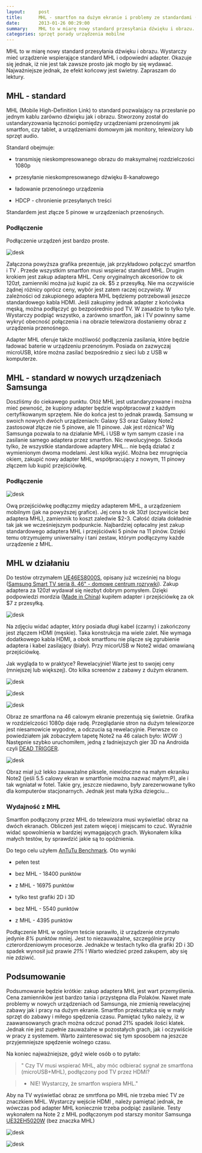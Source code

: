 ```yaml
---
layout:     post
title:      MHL - smartfon na dużym ekranie i problemy ze standardami (Samsung)
date:       2013-01-26 00:29:00
summary:    MHL to w miarę nowy standard przesyłania dźwięku i obrazu. Wystarczy mieć urządzenie wspierające standard MHL i odpowiedni adapter. Okazuje się jednak, iż nie jest tak zawsze prosto jak mogło by się wydawać. Najważniejsze jednak, że efekt końcowy jest świetny.  Zapraszam do lektury.MHL - standardMHL (Mobile High-Definition Link) to standard pozwalający na przesłanie po jednym kablu zarówno dźwięku...
categories: sprzęt porady urządzenia mobilne
---
```




MHL to w miarę nowy standard przesyłania dźwięku i obrazu. Wystarczy mieć urządzenie wspierające standard MHL i odpowiedni adapter. Okazuje się jednak, iż nie jest tak zawsze prosto jak mogło by się wydawać. Najważniejsze jednak, że efekt końcowy jest świetny.  Zapraszam do lektury.


## MHL - standard

MHL (Mobile High-Definition Link) to standard pozwalający na przesłanie po jednym kablu zarówno dźwięku jak i obrazu. Stworzony został do ustandaryzowania łączności pomiędzy urządzeniami przenośnymi jak smartfon, czy tablet, a urządzeniami domowym jak monitory, telewizory lub sprzęt audio. 

Standard obejmuje:


  * transmisję nieskompresowanego obrazu do maksymalnej rozdzielczości 1080p


  * przesyłanie nieskompresowanego  dźwięku 8-kanałowego


  * ładowanie przenośnego urządzenia


  * HDCP - chronienie przesyłanych treści



Standardem jest złącze 5 pinowe w urządzeniach przenośnych.


### Podłączenie

Podłączenie urządzeń jest bardzo proste. 


![desk](https://raw.githubusercontent.com/djfoxer/djfoxer.github.io/master/_img/2013-1-26-_108_/g_-_608x405_-_-_38838x20130125212611_0.png)


Załączona powyższa grafika prezentuje, jak przykładowo połączyć smartfon i TV . Przede wszystkim smartfon musi wspierać standard MHL. Drugim krokiem jest zakup adaptera MHL. Ceny oryginalnych akcesoriów to ok 120zł, zamienniki można już kupić za ok. $5 z przesyłką. Nie ma oczywiście żądnej różnicy oprócz ceny, wybór jest zatem raczej oczywisty. W zależności od zakupionego adaptera MHL będziemy potrzebowali jeszcze standardowego kabla HDMI. Jeśli zakupimy jednak adapter z końcówka męską, można podłączyć go bezpośrednio pod TV. W zasadzie to tylko tyle. Wystarczy podpiąć wszystko, a zarówno smartfon, jak i  TV powinny same wykryć obecność połączenia i na obrazie telewizora dostaniemy obraz z urządzenia przenośnego.

Adapter MHL oferuje także możliwość podłączenia zasilania, które będzie ładować baterie w urządzeniu przenośnym. Posiada on zazwyczaj microUSB, które można zasilać bezpośrednio z sieci lub z USB w komputerze.


## MHL - standard w nowych urządzeniach Samsunga

Doszliśmy do ciekawego punktu. Otóż MHL jest ustandaryzowane i można mieć pewność, że kupiony adapter będzie współpracował z każdym certyfikowanym sprzętem. Nie do końca jest to jednak prawdą. Samsung w swoich nowych dwóch urządzeniach: Galaxy S3 oraz Galaxy Note2 zastosował złącze nie 5 pinowe, ale 11 pinowe. Jak jest różnica? Wg Samsunga pozwala to na działanie MHL i USB w tym samym czasie i na zasilanie samego adaptera przez smartfon. Nic rewolucyjnego. Szkoda tylko, że wszystkie standardowe adaptery MHL... nie będą działać z wymienionym dwoma modelami. 
Jest kilka wyjść. Można bez mrugnięcia okiem, zakupić nowy adapter MHL, współpracujący z nowym, 11 pinowy złączem lub kupić przejściówkę. 


### Podłączenie



![desk](https://raw.githubusercontent.com/djfoxer/djfoxer.github.io/master/_img/2013-1-26-_108_/g_-_608x405_-_-_38838x20130125212635_0.png)


Ową przejściówkę podłączmy między adapterem MHL, a urządzeniem mobilnym (jak na powyższej grafice). Jej cena to ok 30zł (oczywiście bez adaptera MHL), zamiennik to koszt zaledwie $2-3. Całość działa dokładnie tak jak we wcześniejszym podpunkcie. Najbardziej opłacalny jest zakup standardowego adaptera MHL i przejściówki 5 pinów na 11 pinów. Dzięki temu otrzymujemy uniwersalny  i tani zestaw, którym podłączymy każde urządzenie z MHL.


## MHL w działaniu


Do testów otrzymałem [UE46ES8000S](http://www.samsung.com/pl/consumer/tv-audio-video/televisions/led/UE46ES8000SXXH), opisany już wcześniej na blogu ([Samsung Smart TV seria 8. 46" - domowe centrum rozrywki](http://www.dobreprogramy.pl/djfoxer/Samsung-Smart-TV-seria--domowe-centrum-rozrywki,38262.html)). Zakup adaptera za 120zł wydawał się niezbyt dobrym pomysłem. Dzięki podpowiedzi mordzia ([Made in China](http://www.dobreprogramy.pl/mordzio/Made-in-China,38447.html)) kupiłem adapter i przejściówkę za ok $7 z przesyłką. 


![desk](https://raw.githubusercontent.com/djfoxer/djfoxer.github.io/master/_img/2013-1-26-_108_/g_-_608x405_-_-_38838x20130125230606_0.jpg)


Na zdjęciu widać adapter, który posiada długi kabel (czarny) i zakończony jest złączem HDMI (męskie). Taka konstrukcja ma wiele zalet. Nie wymaga dodatkowego kabla HDMI, a obok smartfonu nie plącze się zgrubienie adaptera i kabel zasilający (biały). Przy micorUSB w Note2 widać omawianą przejściówkę.

Jak wygląda to w praktyce? Rewelacyjnie! Warte jest to swojej ceny (mniejszej lub większej).
Oto kilka screenów z zabawy z dużym ekranem.


![desk](https://raw.githubusercontent.com/djfoxer/djfoxer.github.io/master/_img/2013-1-26-_108_/g_-_608x405_-_-_38838x20130125230631_0.jpg)


![desk](https://raw.githubusercontent.com/djfoxer/djfoxer.github.io/master/_img/2013-1-26-_108_/g_-_608x405_-_-_38838x20130125230618_0.jpg)


![desk](https://raw.githubusercontent.com/djfoxer/djfoxer.github.io/master/_img/2013-1-26-_108_/g_-_608x405_-_-_38838x20130125230700_0.jpg)



Obraz ze smartfona na 46 calowym ekranie prezentują się świetnie. Grafika w rozdzielczości 1080p daje radę. Przeglądanie stron na dużym telewizorze jest niesamowicie wygodne, a  odczucia są rewelacyjnie. Pierwsze co powiedziałem jak zobaczyłem tapetę Note2 na 46 calach było:  *WOW*  :) Następnie szybko uruchomiłem, jedną z ładniejszych gier 3D na Androida czyli [DEAD TRIGGER](https://play.google.com/store/apps/details?id=com.madfingergames.deadtrigger&hl=pl). 


![desk](https://raw.githubusercontent.com/djfoxer/djfoxer.github.io/master/_img/2013-1-26-_108_/g_-_608x405_-_-_38838x20130125230644_0.jpg)


Obraz miał już lekko zauważalne piksele, niewidoczne na małym ekraniku Note2 (jeśli 5.5 calowy ekran w smartfonie można nazwać małym:P), ale i tak wgniatał w fotel. Takie gry, jeszcze niedawno, były zarezerwowane tylko dla komputerów stacjonarnych. Jednak jest mała łyżka dziegciu...


### Wydajność z MHL

Smartfon podłączony przez MHL do telewizora musi wyświetlać obraz na dwóch ekranach. Obliczeń jest zatem więcej i miejscami to czuć. Wyraźnie widać spowolnienia w bardziej wymagających grach. Wykonałem kilka małych testów, by sprawdzić jakie są to opóźnienia.

Do tego celu użyłem [AnTuTu Benchmark](https://play.google.com/store/apps/details?id=com.antutu.ABenchMark&hl=pl). Oto wyniki


  * pełen test



  * bez MHL - 18400 punktów


  * z MHL - 16975 punktów







  * tylko test grafiki 2D i 3D



  * bez MHL - 5540 punktów


  * z MHL - 4395 punktów









Podłączenie MHL w ogólnym teście sprawiło, iż urządzenie otrzymało jedynie  *8%*  punktów mniej. Jest to niezauważalne, szczególnie przy czterordzeniowym procesorze. Jednakże w testach tylko dla grafiki 2D i 3D spadek wynosił już prawie  *21%* ! Warto wiedzieć przed zakupem, aby się nie zdziwić. 


## Podsumowanie

Podsumowanie będzie krótkie: zakup adaptera MHL jest wart przemyślenia. Cena zamienników jest bardzo tania i przystępna dla Polaków. Nawet małe problemy w nowych urządzeniach od Samsunga, nie zmienią rewelacyjnej zabawy jak i pracy na dużym ekranie. Smartfon przekształca się w mały sprzęt do zabawy i miłego spędzenia czasu. Pamiętać tylko należy, iż w zaawansowanych grach można odczuć ponad 21% spadek ilości klatek. Jednak nie jest zupełnie zauważalne w pozostałych grach, jak i oczywiście w pracy z systemem. Warto zainteresować się tym sposobem na jeszcze przyjemniejsze spędzenie wolnego czasu.

Na koniec najważniejsze, gdyż wiele osób o to pytało:

> " Czy TV musi wspierać MHL, aby móc odbierać sygnał ze smartfona (microUSB+MHL), podłączony pod TV przez HDMI?

> - NIE! Wystarczy, że smartfon wspiera MHL."

Aby na TV wyświetlać obraz ze smrtfona po MHL nie trzeba mieć TV ze znaczkiem MHL. Wystarczy wejście HDMI , należy pamiętać jednak, że wówczas pod adapter MHL koniecznie trzeba podpiąć zasilanie. Testy wykonałem na Note 2 z MHL podłączonym pod starszy monitor Samsunga [UE32EH5020W](http://www.samsung.com/pl/support/model/UE32EH5020WXXH) (bez znaczka MHL)


![desk](https://raw.githubusercontent.com/djfoxer/djfoxer.github.io/master/_img/2013-1-26-_108_/g_-_608x405_-_-_38838x20130603214550_0.jpg)

![desk](https://raw.githubusercontent.com/djfoxer/djfoxer.github.io/master/_img/2013-1-26-_108_/g_-_608x405_-_-_38838x20130603214555_0.jpg)
